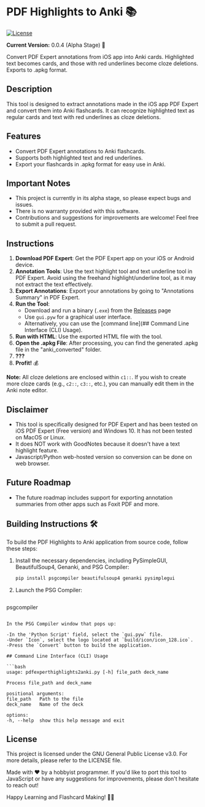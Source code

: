 # PDF Highlights to Anki 📚

[![License](https://img.shields.io/badge/License-GNU%20GPLv3-blue.svg)](https://opensource.org/licenses/GPL-3.0)

**Current Version:** 0.0.4 (Alpha Stage) 🚧

Convert PDF Expert annotations from iOS app into Anki cards. Highlighted text becomes cards, and those with red underlines become cloze deletions. Exports to .apkg format.

## Description

This tool is designed to extract annotations made in the iOS app PDF Expert and convert them into Anki flashcards. It can recognize highlighted text as regular cards and text with red underlines as cloze deletions.

## Features

- Convert PDF Expert annotations to Anki flashcards.
- Supports both highlighted text and red underlines.
- Export your flashcards in .apkg format for easy use in Anki.

## Important Notes

- This project is currently in its alpha stage, so please expect bugs and issues.
- There is no warranty provided with this software.
- Contributions and suggestions for improvements are welcome! Feel free to submit a pull request.

## Instructions

1. **Download PDF Expert**: Get the PDF Expert app on your iOS or Android device.
2. **Annotation Tools**: Use the text highlight tool and text underline tool in PDF Expert. Avoid using the freehand highlight/underline tool, as it may not extract the text effectively.
3. **Export Annotations**: Export your annotations by going to "Annotations Summary" in PDF Expert.
4. **Run the Tool**:
   - Download and run a binary (`.exe`) from the [Releases](https://github.com/gregorylearns/PDF-Highlights-to-anki/releases) page
   - Use `gui.pyw` for a graphical user interface.
   - Alternatively, you can use the [command line](## Command Line Interface (CLI) Usage).
5. **Run with HTML**: Use the exported HTML file with the tool.
6. **Open the .apkg File**: After processing, you can find the generated .apkg file in the "anki_converted" folder.
7. **???**
8. **Profit!** 💰

**Note:** All cloze deletions are enclosed within `c1::`. If you wish to create more cloze cards (e.g., `c2::`, `c3::`, etc.), you can manually edit them in the Anki note editor.

## Disclaimer

- This tool is specifically designed for PDF Expert and has been tested on iOS PDF Expert (Free version) and Windows 10. It has not been tested on MacOS or Linux.
- It does NOT work with GoodNotes because it doesn't have a text highlight feature.
- Javascript/Python web-hosted version so conversion can be done on web browser.

## Future Roadmap

- The future roadmap includes support for exporting annotation summaries from other apps such as Foxit PDF and more.

## Building Instructions 🛠️

To build the PDF Highlights to Anki application from source code, follow these steps:

1. Install the necessary dependencies, including PySimpleGUI, BeautifulSoup4, Genanki, and PSG Compiler:

   ```bash
   pip install psgcompiler beautifulsoup4 genanki pysimplegui
   ```

2. Launch the PSG Compiler:

   ```bash
psgcompiler
   ```

In the PSG Compiler window that pops up:

-In the 'Python Script' field, select the `gui.pyw` file.
-Under `Icon`, select the logo located at `build/icon/icon_128.ico`.
-Press the `Convert` button to build the application.

## Command Line Interface (CLI) Usage

```bash
usage: pdfexperthighlights2anki.py [-h] file_path deck_name

Process file_path and deck_name

positional arguments:
  file_path   Path to the file
  deck_name   Name of the deck

options:
  -h, --help  show this help message and exit
```

## License

This project is licensed under the GNU General Public License v3.0. For more details, please refer to the LICENSE file.

Made with ❤️ by a hobbyist programmer. If you'd like to port this tool to JavaScript or have any suggestions for improvements, please don't hesitate to reach out!

Happy Learning and Flashcard Making! 📖🧠